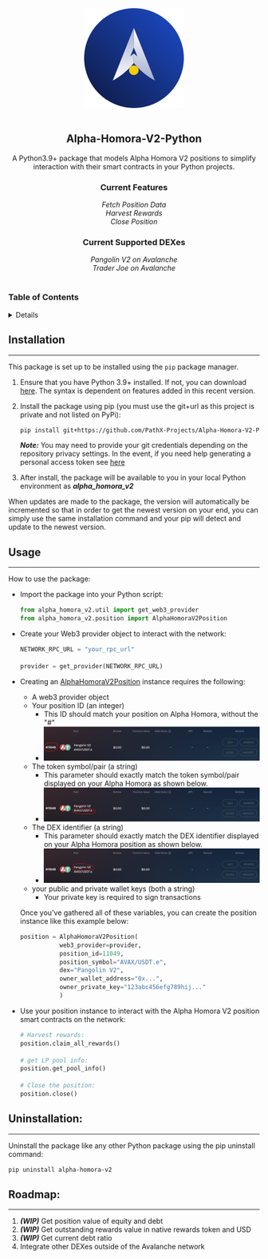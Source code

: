 <!-- PROJECT HEADER -->
<div align="center">
  <a href ="https://homora-v2.alphaventuredao.io/"><img src="img/ahv2.png" alt="Alpha Homora V2 Logo" height="200"></a>
  <br></br>
  <h2 align="center"><strong>Alpha-Homora-V2-Python</strong></h2>
    <p align="center">
        A Python3.9+ package that models Alpha Homora V2 positions to simplify interaction with their smart contracts in your Python projects.
    </p>
    <h3><strong>Current Features</strong></h3>
    <i>Fetch Position Data</i><br>
    <i>Harvest Rewards</i><br>
    <i>Close Position</i><br>
    <h3><strong>Current Supported DEXes</strong></h3>
    <i>Pangolin V2 on Avalanche</i><br>
    <i>Trader Joe on Avalanche</i><br>
</div>
<br>

<!-- TABLE OF CONTENTS -->
### Table of Contents
<details>
  <ol>
    <li><a href="#installation">Installation</a></li>
    <li><a href="#usage">Usage</a></li>
    <li><a href="#uninstallation">Uninstallation</a></li>
    <li><a href="#roadmap">Roadmap</a></li>
  </ol>
</details>

## Installation
___

This package is set up to be installed using the `pip` package manager.

1. Ensure that you have Python 3.9+ installed. If not, you can download [here](https://www.python.org/downloads/release/python-3912/). The syntax is dependent on features added in this recent version.

2. Install the package using pip (you must use the git+url as this project is private and not listed on PyPi):
    ```bash
    pip install git+https://github.com/PathX-Projects/Alpha-Homora-V2-Python.git
    ```

    ***Note:*** You may need to provide your git credentials depending on the repository privacy settings. In the event, if you need help generating a personal access token see [here](https://catalyst.zoho.com/help/tutorials/githubbot/generate-access-token.html)

3. After install, the package will be available to you in your local Python environment as ***alpha_homora_v2***

When updates are made to the package, the version will automatically be incremented so that in order to get the newest version on your end, you can simply use the same installation command and your pip will detect and update to the newest version.

## Usage
___

How to use the package:

- Import the package into your Python script:
    ```python
    from alpha_homora_v2.util import get_web3_provider
    from alpha_homora_v2.position import AlphaHomoraV2Position
    ```

- Create your Web3 provider object to interact with the network:
    ```python
    NETWORK_RPC_URL = "your_rpc_url"

    provider = get_provider(NETWORK_RPC_URL)
    ```

- Creating an [AlphaHomoraV2Position](alpha_homora_v2/position.py) instance requires the following:
    - A web3 provider object
    - Your position ID (an integer)
        - This ID should match your position on Alpha Homora, without the "#"
        - ![demo](img/id_highlight.png)
    - The token symbol/pair (a string)
        - This parameter should exactly match the token symbol/pair displayed on your Alpha Homora as shown below.
        - ![demo](img/token_highlight.png)
    - The DEX identifier (a string)
        - This parameter should exactly match the DEX identifier displayed on your Alpha Homora position as shown below.
        - ![demo](img/dex_highlight.png)
    - your public and private wallet keys (both a string)
        - Your private key is required to sign transactions

    Once you've gathered all of these variables, you can create the position instance like this example below:
    ```python
    position = AlphaHomoraV2Position(
               web3_provider=provider,
               position_id=11049,
               position_symbol="AVAX/USDT.e",
               dex="Pangolin V2",
               owner_wallet_address="0x...",
               owner_private_key="123abc456efg789hij..."
               )
    ```
- Use your position instance to interact with the Alpha Homora V2 position smart contracts on the network:
    ```python
    # Harvest rewards:
    position.claim_all_rewards()

    # get LP pool info:
    position.get_pool_info()

    # Close the position:
    position.close()
    ```

## Uninstallation:
___

Uninstall the package like any other Python package using the pip uninstall command:
```bash
pip uninstall alpha-homora-v2
```

## Roadmap:
___

1. ***(WIP)*** Get position value of equity and debt
2. ***(WIP)*** Get outstanding rewards value in native rewards token and USD
3. ***(WIP)*** Get current debt ratio 
4. Integrate other DEXes outside of the Avalanche network